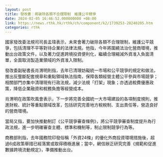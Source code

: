 ```yaml
---
layout: post
title: 發改委：將破除各類不合理限制　維護公平競爭
date: 2024-02-05 16:46:52.000000000 +08:00
link: https://news.rthk.hk/rthk/ch/component/k2/1739253-20240205.htm
categories: rthk
---
```


國家發改委法規司司長孟瑋表示，未來會著力破除各類不合理限制，維護公平競爭，包括清理不平等對待企業的法律法規。他指，今年將圍繞法治化營商環境，推動出台政策文件，以及著力促進跨境投資便利化，繼續合理縮減外資准入負面清單，全面取消製造業領域的外資准入限制。

發改委副秘書長肖渭明則指，去年已清理妨礙統一市場和公平競爭的規定和做法，推出反壟斷配套規章和重點領域執法指南，保障各類經營主體公平參與市場競爭；相關部門亦集中清理現有行政法規，減少法規「打架」現象；亦透過稅費優惠政策，降低企業融資和稅務負擔等經營成本。

肖渭明在政策吹風會表示，下一步將完善全國統一大市場建設的各項制度規則，推進財稅、統計等重點領域改革，包括研究完善地方稅稅制、支出責任等，營造良好的營商環境。

當局又指，要加快推動制訂《公平競爭審查條例》，將公平競爭審查制度提升為行政法規，進一步明確審查主體、標準和機制等，制止限制競爭行為等。

商務部則指，去年國務院印發俗稱「外資24條」的優化外商投資環境措施後，超過6成政策舉措已經落實或取得積極進展；當中，網信辦正研究完善《規範和促進數據跨境流動規定》，準備推動出台。
